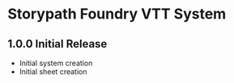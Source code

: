 # Storypath Foundry VTT System

## 1.0.0 Initial Release

- Initial system creation
- Initial sheet creation